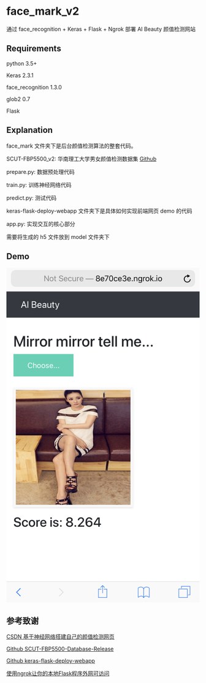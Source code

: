 # face_mark_v2

通过 face_recognition + Keras + Flask + Ngrok 部署 AI Beauty 颜值检测网站

## Requirements

python 3.5+

Keras 2.3.1

face_recognition 1.3.0

glob2 0.7

Flask

## Explanation

face_mark 文件夹下是后台颜值检测算法的整套代码。  

SCUT-FBP5500_v2: 华南理工大学男女颜值检测数据集 [Github](https://github.com/HCIILAB/SCUT-FBP5500-Database-Release)

prepare.py: 数据预处理代码 

train.py: 训练神经网络代码

predict.py: 测试代码

keras-flask-deploy-webapp 文件夹下是具体如何实现前端网页 demo 的代码

app.py: 实现交互的核心部分

需要将生成的 h5 文件放到 model 文件夹下

## Demo

![Image text](https://github.com/KyrinCode/face_mark/raw/master/test.PNG)

## 参考致谢

[CSDN 基于神经网络搭建自己的颜值检测网页](https://blog.csdn.net/lwpyh/article/details/87902245) 

[Github SCUT-FBP5500-Database-Release](https://github.com/HCIILAB/SCUT-FBP5500-Database-Release) 

[Github keras-flask-deploy-webapp](https://github.com/mtobeiyf/keras-flask-deploy-webapp)

[使用ngrok让你的本地Flask程序外网可访问](http://greyli.com/use-ngrok-to-expose-your-local-application/)